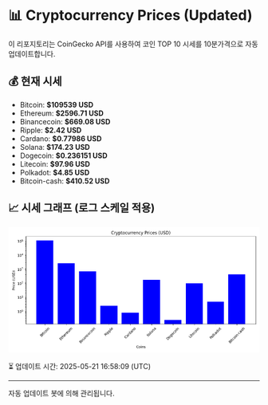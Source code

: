 
# 📊 Cryptocurrency Prices (Updated)

이 리포지토리는 CoinGecko API를 사용하여 코인 TOP 10 시세를 10분가격으로 자동 업데이트합니다.

## 💰 현재 시세
- Bitcoin: **$109539 USD**
- Ethereum: **$2596.71 USD**
- Binancecoin: **$669.08 USD**
- Ripple: **$2.42 USD**
- Cardano: **$0.77986 USD**
- Solana: **$174.23 USD**
- Dogecoin: **$0.236151 USD**
- Litecoin: **$97.96 USD**
- Polkadot: **$4.85 USD**
- Bitcoin-cash: **$410.52 USD**

## 📈 시세 그래프 (로그 스케일 적용)
![Crypto Prices](crypto_prices.png)

⏳ 업데이트 시간: 2025-05-21 16:58:09 (UTC)

---
자동 업데이트 봇에 의해 관리됩니다.
